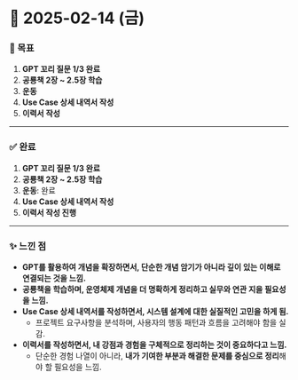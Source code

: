 # 📅 2025-02-14 (금)

### 🎯 목표
1. **GPT 꼬리 질문 1/3 완료**
2. **공룡책 2장 ~ 2.5장 학습**
3. **운동**
4. **Use Case 상세 내역서 작성**
5. **이력서 작성**

---

### ✅ 완료
1. **GPT 꼬리 질문 1/3 완료**
2. **공룡책 2장 ~ 2.5장 학습**
3. **운동**: 완료
4. **Use Case 상세 내역서 작성**
5. **이력서 작성 진행**

---

### ✨ 느낀 점
- **GPT를 활용하여 개념을 확장하면서, 단순한 개념 암기가 아니라 깊이 있는 이해로 연결되는 것을 느낌.**
- **공룡책을 학습하며, 운영체제 개념을 더 명확하게 정리하고 실무와 연관 지을 필요성을 느낌.**
- **Use Case 상세 내역서를 작성하면서, 시스템 설계에 대한 실질적인 고민을 하게 됨.**
  - 프로젝트 요구사항을 분석하며, 사용자의 행동 패턴과 흐름을 고려해야 함을 실감.
- **이력서를 작성하면서, 내 강점과 경험을 구체적으로 정리하는 것이 중요하다고 느낌.**
  - 단순한 경험 나열이 아니라, **내가 기여한 부분과 해결한 문제를 중심으로 정리**해야 할 필요성을 느낌.

